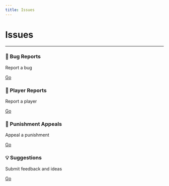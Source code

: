 ```yaml
---
title: Issues
---
```


# Issues

- - -

<div class="container">
  <div class="row">
    <div class="col">
      <div class="card margin-bottom--sm">
        <div class="card__header">
          <h3>🐛 Bug Reports</h3>
        </div>
        <div class="card__body">
          <p>
            Report a bug
          </p>
        </div>
        <div class="card__footer">
          <a class="button button--block button--primary" href="https://github.com/TheTNTLabs/Issues/labels/type%3A%20bug-report">Go</a>
        </div>
      </div>
    </div>
  </div>
  <div class="row">
    <div class="col">
      <div class="card margin-bottom--sm">
        <div class="card__header">
          <h3>🚩 Player Reports</h3>
        </div>
        <div class="card__body">
          <p>
            Report a player
          </p>
        </div>
        <div class="card__footer">
          <a class="button button--block button--primary" href="https://github.com/TheTNTLabs/Issues/labels/type%3A%20player-report">Go</a>
        </div>
      </div>
    </div>
  </div>
  <div class="row">
    <div class="col">
      <div class="card margin-bottom--sm">
        <div class="card__header">
          <h3>🔨 Punishment Appeals</h3>
        </div>
        <div class="card__body">
          <p>
            Appeal a punishment
          </p>
        </div>
        <div class="card__footer">
          <a class="button button--block button--primary" href="https://github.com/TheTNTLabs/Issues/labels/type%3A%20punishment-appeal">Go</a>
        </div>
      </div>
    </div>
  </div>
  <div class="row">
    <div class="col">
      <div class="card margin-bottom--sm">
        <div class="card__header">
          <h3>💡 Suggestions</h3>
        </div>
        <div class="card__body">
          <p>
            Submit feedback and ideas
          </p>
        </div>
        <div class="card__footer">
          <a class="button button--block button--primary" href="https://github.com/TheTNTLabs/Issues/labels/type%3A%20suggestion">Go</a>
        </div>
      </div>
    </div>
  </div>
</div>
